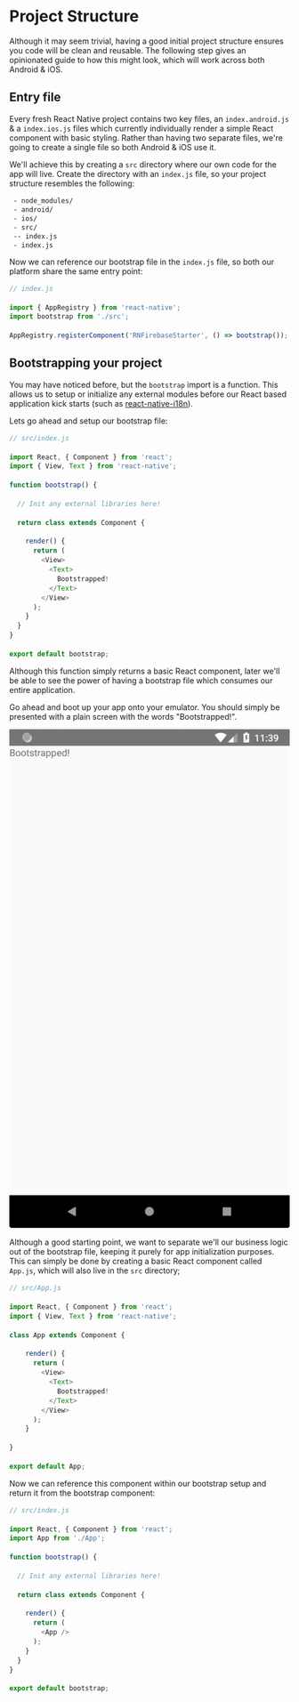 # Project Structure

Although it may seem trivial, having a good initial project structure ensures you code will be clean and reusable. The following step gives
an opinionated guide to how this might look, which will work across both Android & iOS.

## Entry file

Every fresh React Native project contains two key files, an `index.android.js` & a `index.ios.js` files which currently individually render a simple React component
with basic styling. Rather than having two separate files, we're going to create a single file so both Android & iOS use it.

We'll achieve this by creating a `src` directory where our own code for the app will live. Create the directory with an `index.js` file, so your
project structure resembles the following:

```
 - node_modules/
 - android/
 - ios/
 - src/
 -- index.js
 - index.js
```

Now we can reference our bootstrap file in the `index.js` file, so both our platform share the same entry point:

```js
// index.js

import { AppRegistry } from 'react-native';
import bootstrap from './src';

AppRegistry.registerComponent('RNFirebaseStarter', () => bootstrap());
```

## Bootstrapping your project

You may have noticed before, but the `bootstrap` import is a function. This allows us to setup or initialize any external modules before our
React based application kick starts (such as [react-native-i18n](https://github.com/AlexanderZaytsev/react-native-i18n)).

Lets go ahead and setup our bootstrap file:

```js
// src/index.js

import React, { Component } from 'react';
import { View, Text } from 'react-native';

function bootstrap() {

  // Init any external libraries here!

  return class extends Component {

    render() {
      return (
        <View>
          <Text>
            Bootstrapped!
          </Text>
        </View>
      );
    }
  }
}

export default bootstrap;
```

Although this function simply returns a basic React component, later we'll be able to see the power of having a bootstrap file which
consumes our entire application.

Go ahead and boot up your app onto your emulator. You should simply be presented with a plain screen with the words "Bootstrapped!".

![Bootstrapped!](https://raw.githubusercontent.com/invertase/react-native-firebase/codorials/codorials/authentication-with-firebase/assets/app-bootstrapped.jpg)

Although a good starting point, we want to separate we'll our business logic out of the bootstrap file, keeping it purely for app
initialization purposes. This can simply be done by creating a basic React component called `App.js`, which will also live in the `src` directory;

```js
// src/App.js

import React, { Component } from 'react';
import { View, Text } from 'react-native';

class App extends Component {

    render() {
      return (
        <View>
          <Text>
            Bootstrapped!
          </Text>
        </View>
      );
    }

}

export default App;
```

Now we can reference this component within our bootstrap setup and return it from the bootstrap component:

```js
// src/index.js

import React, { Component } from 'react';
import App from './App';

function bootstrap() {

  // Init any external libraries here!

  return class extends Component {

    render() {
      return (
        <App />
      );
    }
  }
}

export default bootstrap;
```
